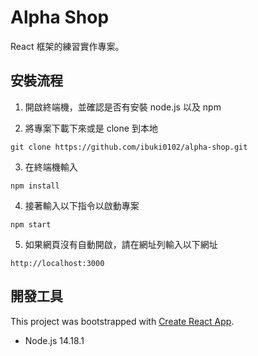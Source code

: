 # Alpha Shop

React 框架的練習實作專案。

## 安裝流程

1. 開啟終端機，並確認是否有安裝 node.js 以及 npm

2. 將專案下載下來或是 clone 到本地

```
git clone https://github.com/ibuki0102/alpha-shop.git
```

3. 在終端機輸入

```
npm install
```

4. 接著輸入以下指令以啟動專案

```
npm start
```

5. 如果網頁沒有自動開啟，請在網址列輸入以下網址

```
http://localhost:3000
```

## 開發工具

This project was bootstrapped with [Create React App](https://github.com/facebook/create-react-app).

- Node.js 14.18.1
